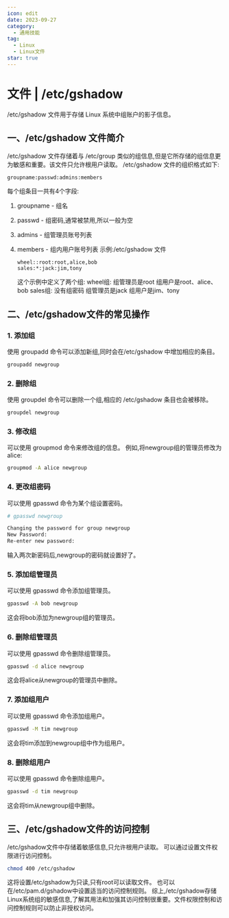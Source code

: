 ```yaml
---
icon: edit
date: 2023-09-27
category:
  - 通用技能
tag:
  - Linux
  - Linux文件
star: true
---
```


# 文件 | /etc/gshadow

/etc/gshadow 文件用于存储 Linux 系统中组账户的影子信息。

## 一、/etc/gshadow 文件简介

/etc/gshadow 文件存储着与 /etc/group 类似的组信息,但是它所存储的组信息更为敏感和重要。该文件只允许根用户读取。
/etc/gshadow 文件的组织格式如下:

```bash
groupname:passwd:admins:members
```

每个组条目一共有4个字段:

1. groupname - 组名

2. passwd - 组密码,通常被禁用,所以一般为空

3. admins - 组管理员账号列表

4. members - 组内用户账号列表
   示例:/etc/gshadow 文件

   ```
   wheel::root:root,alice,bob
   sales:*:jack:jim,tony
   ```

   这个示例中定义了两个组:
   wheel组:
    组管理员是root
    组用户是root、alice、bob
   sales组:
    没有组密码
    组管理员是jack
    组用户是jim、tony

## 二、/etc/gshadow文件的常见操作

### 1. 添加组

使用 groupadd 命令可以添加新组,同时会在/etc/gshadow 中增加相应的条目。

```bash
groupadd newgroup
```

### 2. 删除组

使用 groupdel 命令可以删除一个组,相应的 /etc/gshadow 条目也会被移除。

```bash
groupdel newgroup
```

### 3. 修改组

可以使用 groupmod 命令来修改组的信息。
例如,将newgroup组的管理员修改为alice:

```bash
groupmod -A alice newgroup
```

### 4. 更改组密码

可以使用 gpasswd 命令为某个组设置密码。

```bash
# gpasswd newgroup 

Changing the password for group newgroup
New Password: 
Re-enter new password:
```


输入两次新密码后,newgroup的密码就设置好了。

### 5. 添加组管理员

可以使用 gpasswd 命令添加组管理员。

```bash
gpasswd -A bob newgroup
```

这会将bob添加为newgroup组的管理员。

### 6. 删除组管理员

可以使用 gpasswd 命令删除组管理员。

```bash
gpasswd -d alice newgroup
```

这会将alice从newgroup的管理员中删除。

### 7. 添加组用户

可以使用 gpasswd 命令添加组用户。

```bash
gpasswd -M tim newgroup
```

这会将tim添加到newgroup组中作为组用户。

### 8. 删除组用户

可以使用 gpasswd 命令删除组用户。

```bash
gpasswd -d tim newgroup 
```

这会将tim从newgroup组中删除。

## 三、/etc/gshadow文件的访问控制

/etc/gshadow文件中存储着敏感信息,只允许根用户读取。
可以通过设置文件权限进行访问控制。

```bash
chmod 400 /etc/gshadow
```

这将设置/etc/gshadow为只读,只有root可以读取文件。
也可以在/etc/pam.d/gshadow中设置适当的访问控制规则。
综上,/etc/gshadow存储Linux系统组的敏感信息,了解其用法和加强其访问控制很重要。文件权限控制和访问控制规则可以防止非授权访问。